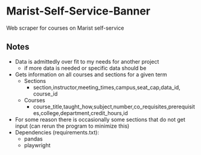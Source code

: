 # Marist-Self-Service-Banner
Web scraper for courses on Marist self-service

## Notes
- Data is admittedly over fit to my needs for another project
    - if more data is needed or specific data should be 
- Gets information on all courses and sections for a given term
    - Sections
        - section,instructor,meeting_times,campus,seat_cap,data_id, course_id
    - Courses
        - course_title,taught_how,subject,number,co_requisites,prerequisites,college,department,credit_hours,id
- For some reason there is occasionally some sections that do not get input (can rerun the program to minimize this)
- Dependencies (requirements.txt):
    - pandas
    - playwright